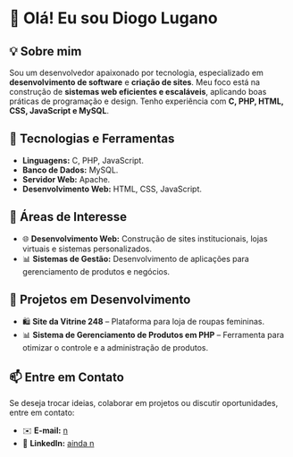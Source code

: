 # 👋 Olá! Eu sou **Diogo Lugano**

## 💡 Sobre mim
Sou um desenvolvedor apaixonado por tecnologia, especializado em **desenvolvimento de software** e **criação de sites**. Meu foco está na construção de **sistemas web eficientes e escaláveis**, aplicando boas práticas de programação e design. Tenho experiência com **C, PHP, HTML, CSS, JavaScript e MySQL**.

## 🚀 Tecnologias e Ferramentas
- **Linguagens:** C, PHP, JavaScript.  
- **Banco de Dados:** MySQL.  
- **Servidor Web:** Apache.  
- **Desenvolvimento Web:** HTML, CSS, JavaScript.  

## 🌟 Áreas de Interesse
- 🌐 **Desenvolvimento Web:** Construção de sites institucionais, lojas virtuais e sistemas personalizados.  
- 📊 **Sistemas de Gestão:** Desenvolvimento de aplicações para gerenciamento de produtos e negócios.  

## 📌 Projetos em Desenvolvimento
- 🛍️ **Site da Vitrine 248** – Plataforma para loja de roupas femininas.  
- 📊 **Sistema de Gerenciamento de Produtos em PHP** – Ferramenta para otimizar o controle e a administração de produtos.  

## 📫 Entre em Contato
Se deseja trocar ideias, colaborar em projetos ou discutir oportunidades, entre em contato:
- ✉️ **E-mail:** [n](mailto:seu.email@email.com)  
- 💼 **LinkedIn:** [ainda n](https://linkedin.com/in/seu-usuario)  
